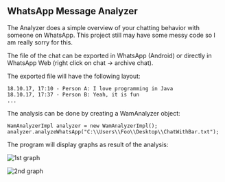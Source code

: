 ## WhatsApp Message Analyzer

The Analyzer does a simple overview of your chatting behavior with someone on WhatsApp. This project still may have some messy code so I am really sorry for this.

The file of the chat can be exported in WhatsApp (Android) or directly in WhatsApp Web (right click on chat -> archive chat).

The exported file will have the following layout:

```
18.10.17, 17:10 - Person A: I love programming in Java
18.10.17, 17:37 - Person B: Yeah, it is fun
...
```

The analysis can be done by creating a WamAnalyzer object:

```
WamAnalyzerImpl analyzer = new WamAnalyzerImpl();
analyzer.analyzeWhatsApp("C:\\Users\\Foo\\Desktop\\ChatWithBar.txt");
```

The program will display graphs as result of the analysis:

![1st graph](https://i.gyazo.com/e319691970b9c5ec8fc46718e5e226b4.png)

![2nd graph](https://i.gyazo.com/07d051ed2fe484ad37ab0ab672902561.png)
